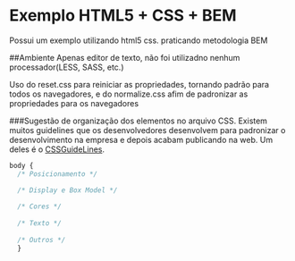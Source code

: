 ﻿# Exemplo HTML5 + CSS + BEM
Possui um exemplo utilizando html5 css. praticando metodologia BEM

##Ambiente
Apenas editor de texto, não foi utilizadno nenhum processador(LESS, SASS, etc.)

Uso do reset.css para reiniciar as propriedades, tornando padrão para todos os navegadores, e do normalize.css afim de padronizar as propriedades para os navegadores

###Sugestão de organização dos elementos no arquivo CSS.
Existem muitos guidelines que os desenvolvedores desenvolvem para padronizar o desenvolvimento na empresa e depois acabam publicando na web.
Um deles é o [CSSGuideLines](http://cssguidelin.es/).

```css
body {
  /* Posicionamento */

  /* Display e Box Model */  
  
  /* Cores */
  
  /* Texto */
  
  /* Outros */
  }
  ```
